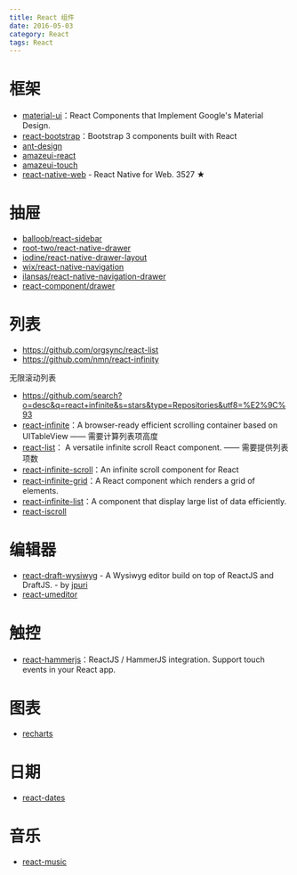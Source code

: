 ```yaml
---
title: React 组件
date: 2016-05-03
category: React
tags: React
---
```


# 框架
- [material-ui](https://github.com/callemall/material-ui)：React Components that Implement Google's Material Design.
- [react-bootstrap](https://github.com/react-bootstrap/react-bootstrap)：Bootstrap 3 components built with React
- [ant-design](https://github.com/ant-design/ant-design)
- [amazeui-react](https://github.com/amazeui/amazeui-react)
- [amazeui-touch](https://github.com/amazeui/amazeui-touch)
- [react-native-web](https://github.com/necolas/react-native-web) - React Native for Web. 3527 ★

# 抽屉
- [balloob/react-sidebar](https://github.com/balloob/react-sidebar)
- [root-two/react-native-drawer](https://github.com/root-two/react-native-drawer)
- [iodine/react-native-drawer-layout](https://github.com/iodine/react-native-drawer-layout)
- [wix/react-native-navigation](https://github.com/wix/react-native-navigation)
- [ilansas/react-native-navigation-drawer](https://github.com/ilansas/react-native-navigation-drawer)
- [react-component/drawer](https://github.com/react-component/drawer)

# 列表
- https://github.com/orgsync/react-list
- https://github.com/nmn/react-infinity

无限滚动列表
- https://github.com/search?o=desc&q=react+infinite&s=stars&type=Repositories&utf8=%E2%9C%93
- [react-infinite](https://github.com/seatgeek/react-infinite)：A browser-ready efficient scrolling container based on UITableView —— 需要计算列表项高度
- [react-list](https://github.com/orgsync/react-list)： A versatile infinite scroll React component. —— 需要提供列表项数
- [react-infinite-scroll](https://github.com/guillaumervls/react-infinite-scroll)：An infinite scroll component for React
- [react-infinite-grid](https://github.com/ggordan/react-infinite-grid)：A React component which renders a grid of elements.
- [react-infinite-list](https://github.com/jankopriva/react-infinite-list)：A component that display large list of data efficiently.
- [react-iscroll](https://github.com/schovi/react-iscroll)

# 编辑器
- [react-draft-wysiwyg](https://github.com/jpuri/react-draft-wysiwyg) - A Wysiwyg editor build on top of ReactJS and DraftJS. - by [jpuri](https://github.com/jpuri)
- [react-umeditor](https://github.com/liuhong1happy/react-umeditor)

# 触控
- [react-hammerjs](https://github.com/JedWatson/react-hammerjs)：ReactJS / HammerJS integration. Support touch events in your React app.

# 图表
- [recharts](https://github.com/recharts/recharts)

# 日期
- [react-dates](https://github.com/airbnb/react-dates)

# 音乐
- [react-music](https://github.com/FormidableLabs/react-music)
